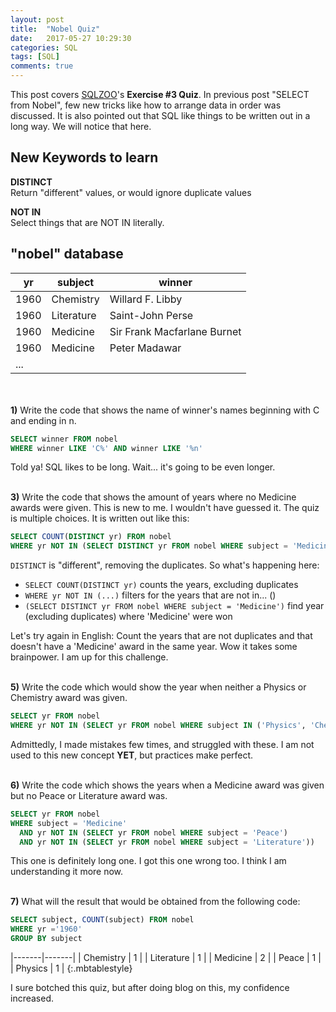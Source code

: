```yaml
---
layout: post
title:  "Nobel Quiz"
date:   2017-05-27 10:29:30
categories: SQL
tags: [SQL]
comments: true
---
```


This post covers [SQLZOO][SQLZOO]'s <strong>Exercise #3 Quiz</strong>. In previous post "SELECT from Nobel", few new tricks like how to arrange data in order was discussed. It is also pointed out that SQL like things to be written out in a long way. We will notice that here.

## New Keywords to learn

<strong>DISTINCT</strong> <br>
Return "different" values, or would ignore duplicate values

<strong>NOT IN</strong> <br>
Select things that are NOT IN literally.


## "nobel" database

| yr | subject | winner |
|-------|-------|-------|
| 1960 | Chemistry | Willard F. Libby |
| 1960 | Literature | Saint-John Perse |
| 1960 | Medicine | Sir Frank Macfarlane Burnet |
| 1960 | Medicine | Peter Madawar |
| ... |

<br>
<br>
<strong>1)</strong> Write the code that shows the name of winner's names beginning with C and ending in n.

```sql
SELECT winner FROM nobel
WHERE winner LIKE 'C%' AND winner LIKE '%n'
```

Told ya! SQL likes to be long. Wait... it's going to be even longer.
<br>

<br>
<strong>3)</strong> Write the code that shows the amount of years where no Medicine awards were given. This is new to me. I wouldn't have guessed it. The quiz is multiple choices. It is written out like this:

```sql
SELECT COUNT(DISTINCT yr) FROM nobel
WHERE yr NOT IN (SELECT DISTINCT yr FROM nobel WHERE subject = 'Medicine')
```

`DISTINCT` is "different", removing the duplicates. So what's happening here:

- `SELECT COUNT(DISTINCT yr)` counts the years, excluding duplicates
- `WHERE yr NOT IN (...)` filters for the years that are not in... ()
- `(SELECT DISTINCT yr FROM nobel WHERE subject = 'Medicine')` find year (excluding duplicates) where 'Medicine' were won

Let's try again in English: Count the years that are not duplicates and that doesn't have a 'Medicine' award in the same year. Wow it takes some brainpower. I am up for this challenge.
<br>

<br>
<strong>5)</strong> Write the code which would show the year when neither a Physics or Chemistry award was given.

```sql
SELECT yr FROM nobel
WHERE yr NOT IN (SELECT yr FROM nobel WHERE subject IN ('Physics', 'Chemistry'))
```
Admittedly, I made mistakes few times, and struggled with these. I am not used to this new concept <strong>YET</strong>, but practices make perfect.
<br>


<br>
<strong>6)</strong> Write the code which shows the years when a Medicine award was given but no Peace or Literature award was.

```sql
SELECT yr FROM nobel
WHERE subject = 'Medicine'
  AND yr NOT IN (SELECT yr FROM nobel WHERE subject = 'Peace')
  AND yr NOT IN (SELECT yr FROM nobel WHERE subject = 'Literature'))
```
This one is definitely long one. I got this one wrong too. I think I am understanding it more now.
<br>


<br>
<strong>7)</strong> What will the result that would be obtained from the following code:

```sql
SELECT subject, COUNT(subject) FROM nobel
WHERE yr ='1960'
GROUP BY subject
```

|-------|-------|
| Chemistry | 1 |
| Literature | 1 |
| Medicine | 2 |
| Peace | 1 |
| Physics | 1 |
{:.mbtablestyle}

I sure botched this quiz, but after doing blog on this, my confidence increased.





[SQLZOO]:http://sqlzoo.net/

